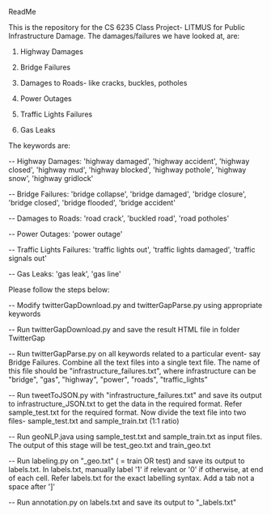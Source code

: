 ReadMe

This is the repository for the CS 6235 Class Project- LITMUS for Public Infrastructure Damage.
The damages/failures we have looked at, are:

1) Highway Damages

2) Bridge Failures

3) Damages to Roads- like cracks, buckles, potholes

4) Power Outages

5) Traffic Lights Failures

6) Gas Leaks


The keywords are:

-- Highway Damages: 'highway damaged', 'highway accident', 'highway closed', 'highway mud', 'highway blocked', 'highway pothole', 'highway snow', 'highway gridlock'

-- Bridge Failures: 'bridge collapse', 'bridge damaged', 'bridge closure', 'bridge closed', 'bridge flooded', 'bridge accident'

-- Damages to Roads: 'road crack', 'buckled road', 'road potholes'

-- Power Outages: 'power outage'

-- Traffic Lights Failures: 'traffic lights out', 'traffic lights damaged', 'traffic signals out'

-- Gas Leaks: 'gas leak', 'gas line'


Please follow the steps below:

-- Modify twitterGapDownload.py and twitterGapParse.py using appropriate keywords

-- Run twitterGapDownload.py and save the result HTML file in folder TwitterGap

-- Run twitterGapParse.py on all keywords related to a particular event- say Bridge Failures. Combine all the text files into a single text file. The name of this file should be "infrastructure_failures.txt", where infrastructure can be "bridge", "gas", "highway", "power", "roads", "traffic_lights"

-- Run tweetToJSON.py with "infrastructure_failures.txt"  and save its output to infrastructure_JSON.txt to get the data in the required format. Refer sample_test.txt for the required format. Now divide the text file into two files- sample_test.txt and sample_train.txt (1:1 ratio)

-- Run geoNLP.java using sample_test.txt and sample_train.txt as input files. The output of this stage will be test_geo.txt and train_geo.txt

-- Run labeling.py on "<name>_geo.txt" (<name> = train OR test) and save its output to labels.txt. In labels.txt, manually label '1' if relevant or '0' if otherwise, at end of each cell. Refer labels.txt for the exact labelling syntax. Add a tab not a space after ']'

-- Run annotation.py on labels.txt and save its output to "<name>_labels.txt"
